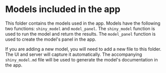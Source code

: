 # Models included in the app

This folder contains the models used in the app. Models have the following two functions: `shiny_model` and `model_panel`. The `shiny_model` function is used to run the model and return the results. The `model_panel` function is used to create the model's panel in the app.

If you are adding a new model, you will need to add a new file to this folder. The UI and server will capture it automatically. The accompanying `shiny_model.md` file will be used to generate the model's documentation in the app.
